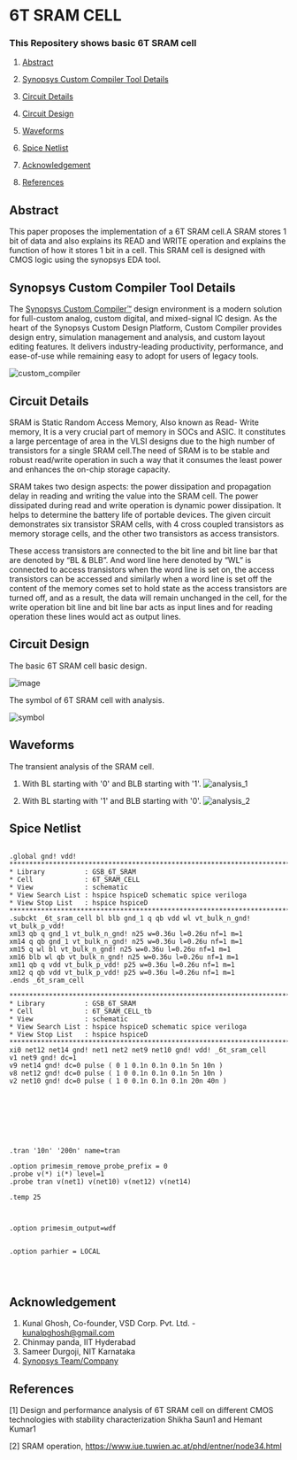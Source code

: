 # 6T SRAM CELL

### This Repositery shows basic 6T SRAM cell
1. [Abstract](#Abstract)

2. [Synopsys Custom Compiler Tool Details](#Synopsys-Custom-Compiler-Tool-Details)

3. [Circuit Details](#Circuit-Details)

4. [Circuit Design](#Circuit-Design)

5. [Waveforms](#Waveforms)

6. [Spice Netlist](#Spice-Netlist)

7. [Acknowledgement](#Acknowledgement) 

8. [References](#References)

## Abstract
This paper proposes the implementation of a 6T SRAM cell.A SRAM stores 1 bit of data and also explains its READ and WRITE operation and explains the function of how it stores 1 bit in a cell. This SRAM cell is designed with CMOS logic using the synopsys EDA tool.


## Synopsys Custom Compiler Tool Details
The [Synopsys Custom Compiler™](https://www.synopsys.com/implementation-and-signoff/custom-design-platform/custom-compiler.html) design environment is a modern solution for full-custom analog, custom digital, and mixed-signal IC design. As the heart of the Synopsys Custom Design Platform, Custom Compiler provides design entry, simulation management and analysis, and custom layout editing features. It delivers industry-leading productivity, performance, and ease-of-use while remaining easy to adopt for users of legacy tools.

![custom_compiler](https://github.com/bharath19-gs/6T_SRAM_CELL/blob/main/6T_SRAM/custom_compiler.png)


## Circuit Details
  SRAM is Static Random Access Memory, Also known as Read- Write memory, It is a very crucial part of memory in SOCs and ASIC. It constitutes a large percentage of area in the VLSI designs due to the high number of transistors for a single SRAM cell.The need of SRAM is to be stable and robust read/write operation in such a way that it consumes the least power and enhances the on-chip storage capacity.
  
  SRAM takes two design aspects: the power dissipation and propagation delay in reading and writing the value into the SRAM cell. The power dissipated during read and write operation is dynamic power dissipation. It helps to determine the battery life of portable devices. The given circuit demonstrates six transistor SRAM cells, with 4 cross coupled transistors as memory storage cells, and the other two transistors as access transistors.
  
  These access transistors are connected to the bit line and bit line bar that are denoted by “BL & BLB”. And word line here denoted by “WL” is connected to access transistors when the word line is set on, the access transistors can be accessed and similarly when a word line is set off the content of the memory comes set to hold state as the access transistors are turned off, and as a result, the data will remain unchanged in the cell, for the write operation bit line and bit line bar acts as input lines and for reading operation these lines would act as output lines.


## Circuit Design

The basic 6T SRAM cell basic design.

![image](https://github.com/bharath19-gs/6T_SRAM_CELL/blob/main/6T_SRAM/6T_SRAM_schematic.png)

The symbol of 6T SRAM cell with analysis.

![symbol](https://github.com/bharath19-gs/6T_SRAM_CELL/blob/main/6T_SRAM/6T_SRAM_analysis.png)

## Waveforms
 
 The transient analysis of the SRAM cell.
 
 1. With BL starting with '0' and BLB starting with '1'.
  ![analysis_1](https://github.com/bharath19-gs/6T_SRAM_CELL/blob/main/6T_SRAM/transient_analysis_6T_SRAM.png)
 
 2. With BL starting with '1' and BLB starting with '0'.
  ![analysis_2](https://github.com/bharath19-gs/6T_SRAM_CELL/blob/main/6T_SRAM/6T_SRAM_transcient_analysis.png)


## Spice Netlist

```

.global gnd! vdd!
********************************************************************************
* Library          : GSB_6T_SRAM
* Cell             : 6T_SRAM_CELL
* View             : schematic
* View Search List : hspice hspiceD schematic spice veriloga
* View Stop List   : hspice hspiceD
********************************************************************************
.subckt _6t_sram_cell bl blb gnd_1 q qb vdd wl vt_bulk_n_gnd! vt_bulk_p_vdd!
xm13 qb q gnd_1 vt_bulk_n_gnd! n25 w=0.36u l=0.26u nf=1 m=1
xm14 q qb gnd_1 vt_bulk_n_gnd! n25 w=0.36u l=0.26u nf=1 m=1
xm15 q wl bl vt_bulk_n_gnd! n25 w=0.36u l=0.26u nf=1 m=1
xm16 blb wl qb vt_bulk_n_gnd! n25 w=0.36u l=0.26u nf=1 m=1
xm11 qb q vdd vt_bulk_p_vdd! p25 w=0.36u l=0.26u nf=1 m=1
xm12 q qb vdd vt_bulk_p_vdd! p25 w=0.36u l=0.26u nf=1 m=1
.ends _6t_sram_cell

********************************************************************************
* Library          : GSB_6T_SRAM
* Cell             : 6T_SRAM_CELL_tb
* View             : schematic
* View Search List : hspice hspiceD schematic spice veriloga
* View Stop List   : hspice hspiceD
********************************************************************************
xi0 net12 net14 gnd! net1 net2 net9 net10 gnd! vdd! _6t_sram_cell
v1 net9 gnd! dc=1
v9 net14 gnd! dc=0 pulse ( 0 1 0.1n 0.1n 0.1n 5n 10n )
v8 net12 gnd! dc=0 pulse ( 1 0 0.1n 0.1n 0.1n 5n 10n )
v2 net10 gnd! dc=0 pulse ( 1 0 0.1n 0.1n 0.1n 20n 40n )








.tran '10n' '200n' name=tran

.option primesim_remove_probe_prefix = 0
.probe v(*) i(*) level=1
.probe tran v(net1) v(net10) v(net12) v(net14)

.temp 25



.option primesim_output=wdf


.option parhier = LOCAL




```

## Acknowledgement

1. Kunal Ghosh, Co-founder, VSD Corp. Pvt. Ltd. - kunalpghosh@gmail.com
2. Chinmay panda, IIT Hyderabad
3. Sameer Durgoji, NIT Karnataka
4. [Synopsys Team/Company](https://www.synopsys.com/)


## References

[1] Design and performance analysis of 6T SRAM cell on different CMOS technologies with stability characterization Shikha Saun1 and Hemant Kumar1

[2] SRAM operation, https://www.iue.tuwien.ac.at/phd/entner/node34.html 
